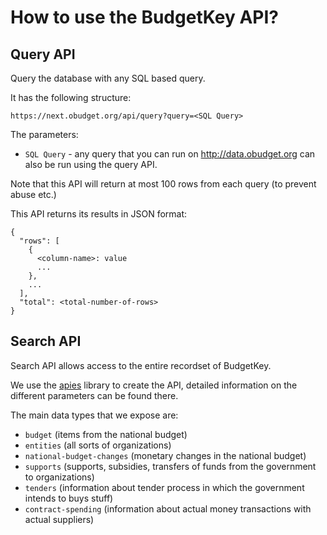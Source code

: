 # How to use the BudgetKey API?

## Query API
Query the database with any SQL based query.

It has the following structure:

```
https://next.obudget.org/api/query?query=<SQL Query>
```

The parameters:
 - `SQL Query` - any query that you can run on http://data.obudget.org can also be run using the query API.

Note that this API will return at most 100 rows from each query (to prevent abuse etc.)

This API returns its results in JSON format:
```
{
  "rows": [
    {
      <column-name>: value
      ...
    },
    ...
  ],
  "total": <total-number-of-rows>
}
```


## Search API
Search API allows access to the entire recordset of BudgetKey.

We use the [apies](https://github.com/dataspot/apies) library to create the API, detailed information on the different parameters can be found there. 

The main data types that we expose are:
   - `budget` (items from the national budget)
   - `entities` (all sorts of organizations)
   - `national-budget-changes` (monetary changes in the national budget)
   - `supports` (supports, subsidies, transfers of funds from the government to organizations)
   - `tenders` (information about tender process in which the government intends to buys stuff)
   - `contract-spending` (information about actual money transactions with actual suppliers)
